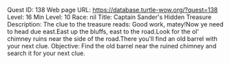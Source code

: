 Quest ID: 138
Web page URL: https://database.turtle-wow.org/?quest=138
Level: 16
Min Level: 10
Race: nil
Title: Captain Sander's Hidden Treasure
Description: The clue to the treasure reads: Good work, matey!Now ye need to head due east.East up the bluffs, east to the road.Look for the ol' chimney ruins near the side of the road.There you'll find an old barrel with your next clue.
Objective: Find the old barrel near the ruined chimney and search it for your next clue.
